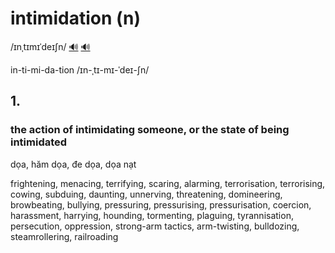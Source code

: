 # intimidation (n)

/ɪnˌtɪmɪˈdeɪʃn/ [🔊](https://www.oxfordlearnersdictionaries.com/media/english/uk_pron/i/int/intim/intimidation__gb_1.mp3) [🔊](https://www.oxfordlearnersdictionaries.com/media/english/uk_pron/i/int/intim/intimidation__gb_1.mp3)

in-ti-mi-da-tion /ɪn-ˌtɪ-mɪ-ˈdeɪ-ʃn/

## 1.

### the action of intimidating someone, or the state of being intimidated

dọa, hăm dọa, đe dọa, dọa nạt

frightening, menacing, terrifying, scaring, alarming, terrorisation, terrorising, cowing, subduing, daunting, unnerving, threatening, domineering, browbeating, bullying, pressuring, pressurising, pressurisation, coercion, harassment, harrying, hounding, tormenting, plaguing, tyrannisation, persecution, oppression, strong-arm tactics, arm-twisting, bulldozing, steamrollering, railroading